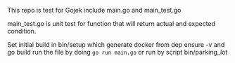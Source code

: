 This repo is test for Gojek include main.go and main_test.go

main_test.go is unit test for function that will return actual and expected condition.

Set initial build in bin/setup which generate docker from dep ensure -v and go build
run the file by doing `go run main.go` or run by script bin/parking_lot